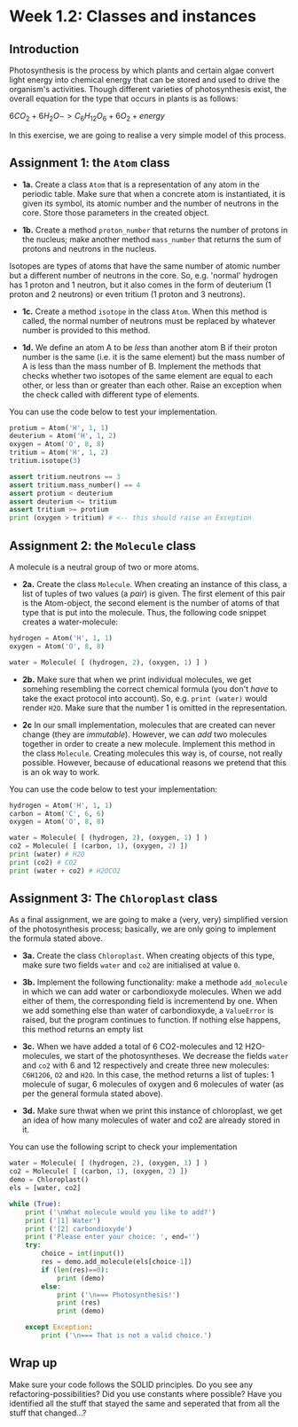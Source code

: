 # Week 1.2: Classes and instances

## Introduction

Photosynthesis is the process by which plants and certain algae convert light energy into chemical energy that can be stored and used to drive the organism's activities. Though different varieties of photosynthesis exist, the overall equation for the type that occurs in plants is as follows:

$6CO_2 + 6H_2O -> C_6H_{12}O_6 + 6O_2 + energy$

In this exercise, we are going to realise a very simple model of this process.

## Assignment 1: the `Atom` class

- **1a.** Create a class `Atom` that is a representation of any atom in the periodic table. Make sure that when a concrete atom is instantiated, it is given its symbol, its atomic number and the number of neutrons in the core. Store those parameters in the created object.

- **1b.** Create a method `proton_number` that returns the number of protons in the nucleus; make another method `mass_number` that returns the sum of protons and neutrons in the nucleus.

Isotopes are types of atoms that have the same number of atomic number but a different number of neutrons in the core. So, e.g. 'normal' hydrogen has 1 proton and 1 neutron, but it also comes in the form of deuterium (1 proton and 2 neutrons) or even tritium (1 proton and 3 neutrons).

- **1c.** Create a method `isotope` in the class `Atom`. When this method is called, the normal number of neutrons must be replaced by whatever number is provided to this method.

- **1d.** We define an atom A to be *less* than another atom B if their proton number is the same (i.e. it is the same element) but the mass number of A is less than the mass number of B. Implement the methods that checks whether two isotopes of the same element are equal to each other, or less than or greater than each other.  Raise an exception when the check called with different type of elements.

You can use the code below to test your implementation.

```python
protium = Atom('H', 1, 1)
deuterium = Atom('H', 1, 2)
oxygen = Atom('O', 8, 8)
tritium = Atom('H', 1, 2)
tritium.isotope(3)

assert tritium.neutrons == 3
assert tritium.mass_number() == 4
assert protium < deuterium
assert deuterium <= tritium
assert tritium >= protium
print (oxygen > tritium) # <-- this should raise an Exception
```

## Assignment 2: the `Molecule` class

A molecule is a neutral group of two or more atoms.

- **2a.** Create the class `Molecule`. When creating an instance of this class, a list of tuples of two values (a *pair*) is given. The first element of this pair is the Atom-object, the second element is the number of atoms of that type that is put into the molecule. Thus, the following code snippet creates a water-molecule:

```python
hydrogen = Atom('H', 1, 1)
oxygen = Atom('O', 8, 8)

water = Molecule( [ (hydrogen, 2), (oxygen, 1) ] )
```

- **2b.** Make sure that when we print individual molecules, we get somehing resembling the correct chemical formula (you don't *have* to take the exact protocol into account). So, e.g. `print (water)` would render `H2O`. Make sure that the number 1 is omitted in the representation.

- **2c** In our small implementation, molecules that are created can never change (they are *immutable*). However, we can *add* two molecules together in order to create a new molecule. Implement this method in the class `Molecule`. Creating molecules this way is, of course, not really possible. However, because of educational reasons we pretend that this is an ok way to work.

You can use the code below to test your implementation:

```python
hydrogen = Atom('H', 1, 1)
carbon = Atom('C', 6, 6)
oxygen = Atom('O', 8, 8)

water = Molecule( [ (hydrogen, 2), (oxygen, 1) ] )
co2 = Molecule( [ (carbon, 1), (oxygen, 2) ])
print (water) # H2O
print (co2) # CO2
print (water + co2) # H2OCO2
```

## Assignment 3: The `Chloroplast` class

As a final assignment, we are going to make a (very, very) simplified version of the photosynthesis process; basically, we are only going to implement the formula stated above.

- **3a.** Create the class `Chloroplast`. When creating objects of this type, make sure two fields `water` and `co2` are initialised at value `0`.

- **3b.** Implement the following functionality: make a methode `add_molecule` in which we can add water or carbondioxyde molecules. When we add either of them, the corresponding field is incrementend by one. When we add something else than water of carbondioxyde, a `ValueError` is raised, but the program continues to function. If nothing else happens, this method returns an empty list

- **3c.** When we have added a total of 6 CO2-molecules and 12 H2O-molecules, we start of the photosyntheses. We decrease the fields `water` and `co2` with 6 and 12 respectively and create three new molecules: `C6H12O6`, `O2` and `H2O`. In this case, the method returns a list of tuples: 1 molecule of sugar, 6 molecules of oxygen and 6 molecules of water (as per the general formula stated above).

- **3d.** Make sure thwat when we print this instance of chloroplast, we get an idea of how many molecules of water and co2 are already stored in it.

You can use the following script to check your implementation

```python
water = Molecule( [ (hydrogen, 2), (oxygen, 1) ] )
co2 = Molecule( [ (carbon, 1), (oxygen, 2) ])
demo = Chloroplast()
els = [water, co2]

while (True):
    print ('\nWhat molecule would you like to add?')
    print ('[1] Water')
    print ('[2] carbondioxyde')
    print ('Please enter your choice: ', end='')
    try:
        choice = int(input())
        res = demo.add_molecule(els[choice-1])
        if (len(res)==0):
            print (demo)
        else:
            print ('\n=== Photosynthesis!')
            print (res)
            print (demo)

    except Exception:
        print ('\n=== That is not a valid choice.')
```

## Wrap up

Make sure your code follows the SOLID principles. Do you see any refactoring-possibilities? Did you use constants where possible? Have you identified all the stuff that stayed the same and seperated that from all the stuff that changed...?
